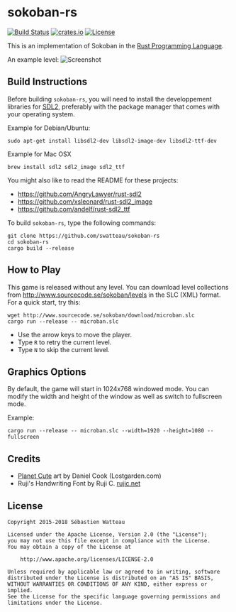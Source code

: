 # sokoban-rs

[![Build Status](https://travis-ci.org/swatteau/sokoban-rs.svg)](https://travis-ci.org/swatteau/sokoban-rs)
[![crates.io](https://img.shields.io/badge/crates.io-v1.2.2-brightgreen.svg)](https://crates.io/crates/sokoban-rs)
[![License](https://img.shields.io/badge/license-Apache%202-blue.svg)](https://www.apache.org/licenses/LICENSE-2.0)

This is an implementation of Sokoban in the [Rust Programming Language](https://www.rust-lang.org).

An example level:
![Screenshot](assets/image/screenshot.png)

## Build Instructions

Before building `sokoban-rs`, you will need to install the developpement libraries for [SDL2](https://www.libsdl.org), preferably with the package manager that comes
with your operating system.

Example for Debian/Ubuntu:

    sudo apt-get install libsdl2-dev libsdl2-image-dev libsdl2-ttf-dev

Example for Mac OSX

    brew install sdl2 sdl2_image sdl2_ttf

You might also like to read the README for these projects:

- <https://github.com/AngryLawyer/rust-sdl2>
- <https://github.com/xsleonard/rust-sdl2_image>
- <https://github.com/andelf/rust-sdl2_ttf>

To build `sokoban-rs`, type the following commands:

    git clone https://github.com/swatteau/sokoban-rs
    cd sokoban-rs
    cargo build --release

## How to Play

This game is released without any level. You can download level collections from <http://www.sourcecode.se/sokoban/levels> in the SLC (XML) format. For a quick start, try this:

    wget http://www.sourcecode.se/sokoban/download/microban.slc
    cargo run --release -- microban.slc

- Use the arrow keys to move the player.
- Type `R` to retry the current level.
- Type `N` to skip the current level.

## Graphics Options

By default, the game will start in 1024x768 windowed mode.
You can modify the width and height of the window as well as switch to fullscreen mode.

Example:

    cargo run --release -- microban.slc --width=1920 --height=1080 --fullscreen

## Credits

- [Planet Cute](http://www.lostgarden.com/2007/05/dancs-miraculously-flexible-game.html) art by Daniel Cook (Lostgarden.com)
- Ruji's Handwriting Font by Ruji C. [rujic.net](rujic.net)

## License

    Copyright 2015-2018 Sébastien Watteau

    Licensed under the Apache License, Version 2.0 (the "License");
    you may not use this file except in compliance with the License.
    You may obtain a copy of the License at

        http://www.apache.org/licenses/LICENSE-2.0

    Unless required by applicable law or agreed to in writing, software
    distributed under the License is distributed on an "AS IS" BASIS,
    WITHOUT WARRANTIES OR CONDITIONS OF ANY KIND, either express or implied.
    See the License for the specific language governing permissions and
    limitations under the License.
